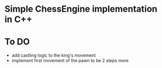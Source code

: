 # Simple ChessEngine implementation in C++ 


# To DO
* add castling logic to the king's movement
* implement first movement of the pawn to be 2 steps more